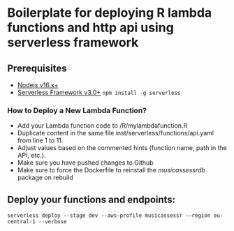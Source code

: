# Boilerplate for deploying R lambda functions and http api using serverless framework


## Prerequisites

- [Nodejs v16.x+](https://nodejs.org/)
- [Serverless Framework v3.0+](https://serverless.com/)
``` npm install -g serverless ```


### How to Deploy a New Lambda Function?

  - Add your Lambda function code to /R/mylambdafunction.R
  - Duplicate content in the same file inst/serverless/functions/api.yaml from line 1 to 11.
  - Adjust values based on the commented hints (function name, path in the API, etc.).
  - Make sure you have pushed changes to Github
  - Make sure to force the Dockerfile to reinstall the *musicassessrdb* package on rebuild

## Deploy your functions and endpoints:
```
serverless deploy --stage dev --aws-profile musicassessr --region eu-central-1 --verbose
```
